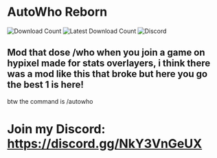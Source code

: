 # AutoWho Reborn
![Download Count](https://img.shields.io/github/downloads/Maximusbarcz/AutoWho/total?color=08ff52&style=for-the-badge)
![Latest Download Count](https://img.shields.io/github/downloads-pre/Maximusbarcz/AutoWho/latest/total?color=08ff52&style=for-the-badge)
![Discord](https://img.shields.io/discord/947450226376048670?color=08ff52&label=Discord&style=for-the-badge)

## Mod that dose /who when you join a game on hypixel made for stats overlayers, i think there was a mod like this that broke but here you go the best 1 is here!

btw the command is /autowho

# Join my Discord: https://discord.gg/NkY3VnGeUX
